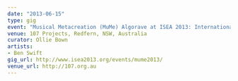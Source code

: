 ```yaml
---
date: "2013-06-15"
type: gig
event: "Musical Metacreation (MuMe) Algorave at ISEA 2013: International Symposium on Electronic Art"
venue: 107 Projects, Redfern, NSW, Australia
curator: Ollie Bown
artists:
- Ben Swift
gig_url: http://www.isea2013.org/events/mume2013/
venue_url: http://107.org.au
---
```

